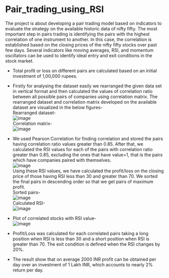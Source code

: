 # Pair_trading_using_RSI

The project is about developing a pair trading model based on indicators to evaluate the strategy on the available historic data of nifty fifty.
The most important step in pairs trading is identifying the pairs with the highest correlation of
one instrument to another. In this case, the correlation is established based on the closing prices
of the nifty fifty stocks over past few days. Several indicators like moving averages, RSI, and
momentum oscillators can be used to identify ideal entry and exit conditions in the stock market.

* Total profit or loss on different pairs are calculated based on an initial investment of 1,00,000 rupees.
* Firstly for analysing the dataset easily we rearranged the given data set in vertical format and
then calculated the values of correlation ratio between all possible pairs of companies using
correlation matrix. The rearranged dataset and correlation matrix developed on the available
dataset are visualized in the below figures-  
Rearranged dataset-  
![image](https://user-images.githubusercontent.com/56033766/216749266-97b625c5-468e-4990-8391-cf92ec220188.png)  
Correlation matrix-  
![image](https://user-images.githubusercontent.com/56033766/216749304-a8d386c3-08a8-4816-8047-6a040fcfc1f9.png)  
* We used Pearson Correlation for finding correlation and stored the pairs having correlation ratio
values greater than 0.85. After that, we calculated the RSI values for each of the pairs with
correlation ratio greater than 0.85, excluding the ones that have value=1, that is the pairs which
have companies paired with themselves.  
![image](https://user-images.githubusercontent.com/56033766/216749553-3aadbf0d-3641-45a5-b8e3-26f6ced13b0c.png)  
Using these RSI values, we have calculated the
profit/loss on the closing price of those having RSI less than 30 and greater than 70. We sorted
the final pairs in descending order so that we get pairs of maximum profit.  
Sorted pairs-  
![image](https://user-images.githubusercontent.com/56033766/216749466-833a9c94-ebbc-4adb-be9b-d3152c237e9e.png)  
Calculated RSI-  
![image](https://user-images.githubusercontent.com/56033766/216749388-78d14554-b27c-484d-8abf-15e339c80760.png)  

* Plot of correlated stocks with RSI value-  
![image](https://user-images.githubusercontent.com/56033766/216749629-c37eff79-6c9b-4b1f-9433-281f1999624b.png)


* Profit/Loss was calculated for each correlated pairs taking a long position when RSI is less
than 30 and a short position when RSI is greater than 70. The exit condition is defined when
the RSI changes by 20%.
* The result show that on average 2000 INR profit can be obtained per day
over an investment of 1 Lakh INR, which accounts to nearly 2% return per day.
 

